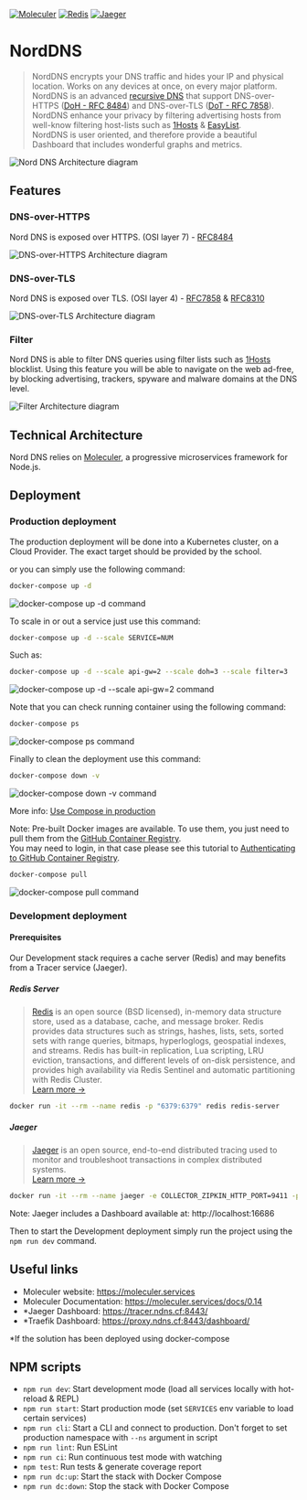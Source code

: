 [![Moleculer](https://badgen.net/badge/Powered%20by/Moleculer/0e83cd)](https://moleculer.services)
[![Redis](https://badgen.net/badge/Powered%20by/Redis/d92a21)](https://redis.io/) 
[![Jaeger](https://badgen.net/badge/Powered%20by/Jaeger/60d0e4)](https://www.jaegertracing.io/)

# NordDNS
> NordDNS encrypts your DNS traffic and hides your IP and physical location. Works on any devices at once, on every major platform.  
NordDNS is an advanced [recursive DNS](https://www.cloudflare.com/learning/dns/what-is-recursive-dns/) that support DNS-over-HTTPS ([DoH - RFC 8484](https://tools.ietf.org/html/rfc8484)) and DNS-over-TLS ([DoT - RFC 7858](https://tools.ietf.org/html/rfc7858)).  
NordDNS enhance your privacy by filtering advertising hosts from well-know filtering host-lists such as [1Hosts](https://badmojr.github.io/1Hosts/) & [EasyList](https://easylist.to/).  
NordDNS is user oriented, and therefore provide a beautiful Dashboard that includes wonderful graphs and metrics.

![Nord DNS Architecture diagram](./artefacts/diagram-Nord-DNS.svg)


## Features

### DNS-over-HTTPS
Nord DNS is exposed over HTTPS. (OSI layer 7) - [RFC8484](https://tools.ietf.org/html/rfc8484)

![DNS-over-HTTPS Architecture diagram](./artefacts/diagram-DNS-over-HTTPS.svg)

### DNS-over-TLS
Nord DNS is exposed over TLS. (OSI layer 4) - [RFC7858](https://tools.ietf.org/html/rfc7858) & [RFC8310](https://tools.ietf.org/html/rfc8310)

![DNS-over-TLS Architecture diagram](./artefacts/diagram-DNS-over-TLS.svg)

### Filter
Nord DNS is able to filter DNS queries using filter lists such as [1Hosts](https://badmojr.github.io/1Hosts/) blocklist. Using this feature you will be able to navigate on the web ad-free, by blocking advertising, trackers, spyware and malware domains at the DNS level.

![Filter Architecture diagram](./artefacts/diagram-Filter.svg)

## Technical Architecture
Nord DNS relies on [Moleculer](https://moleculer.services/), a progressive microservices framework for Node.js.

## Deployment

### Production deployment
The production deployment will be done into a Kubernetes cluster, on a Cloud Provider. The exact target should be provided by the school.

or you can simply use the following command:

```bash
docker-compose up -d
```

![docker-compose up -d command](./artefacts/docker-compose-up.gif)

To scale in or out a service just use this command:

```bash
docker-compose up -d --scale SERVICE=NUM
```

Such as:

```bash
docker-compose up -d --scale api-gw=2 --scale doh=3 --scale filter=3
```


![docker-compose up -d --scale api-gw=2 command](./artefacts/docker-compose-up-scale-api-gw.gif)

Note that you can check running container using the following command:

```bash
docker-compose ps
```

![docker-compose ps command](./artefacts/docker-compose-ps.gif)

Finally to clean the deployment use this command:

```bash
docker-compose down -v
```

![docker-compose down -v command](./artefacts/docker-compose-down.gif)

More info: [Use Compose in production](https://docs.docker.com/compose/production/)

Note: Pre-built Docker images are available. To use them, you just need to pull them from the [GitHub Container Registry](https://docs.github.com/en/packages/guides/about-github-container-registry).   
You may need to login, in that case please see this tutorial to [Authenticating to GitHub Container Registry](https://docs.github.com/en/packages/guides/pushing-and-pulling-docker-images#authenticating-to-github-container-registry).

```bash
docker-compose pull
```

![docker-compose pull command](./artefacts/docker-compose-pull.gif)

### Development deployment

#### Prerequisites

Our Development stack requires a cache server (Redis) and may benefits from a Tracer service (Jaeger).

##### Redis Server
> [Redis](https://redis.io/) is an open source (BSD licensed), in-memory data structure store, used as a database, cache, and message broker. Redis provides data structures such as strings, hashes, lists, sets, sorted sets with range queries, bitmaps, hyperloglogs, geospatial indexes, and streams. Redis has built-in replication, Lua scripting, LRU eviction, transactions, and different levels of on-disk persistence, and provides high availability via Redis Sentinel and automatic partitioning with Redis Cluster.  
[Learn more →](https://redis.io/topics/introduction)

```bash
docker run -it --rm --name redis -p "6379:6379" redis redis-server
```

##### Jaeger
> [Jaeger](https://www.jaegertracing.io/) is an open source, end-to-end distributed tracing used to monitor and troubleshoot transactions in complex distributed systems.   
[Learn more →](https://www.jaegertracing.io/docs/1.22/)

```bash
docker run -it --rm --name jaeger -e COLLECTOR_ZIPKIN_HTTP_PORT=9411 -p 5775:5775/udp -p 6831:6831/udp -p 6832:6832/udp -p 5778:5778 -p 16686:16686 -p 14268:14268 -p 14250:14250 -p 9411:9411 jaegertracing/all-in-one:1.21
```

Note: Jaeger includes a Dashboard available at: http://localhost:16686

Then to start the Development deployment simply run the project using the `npm run dev` command.

## Useful links

* Moleculer website: https://moleculer.services
* Moleculer Documentation: https://moleculer.services/docs/0.14
* *Jaeger Dashboard: https://tracer.ndns.cf:8443/
* *Traefik Dashboard: https://proxy.ndns.cf:8443/dashboard/

*If the solution has been deployed using docker-compose

## NPM scripts

- `npm run dev`: Start development mode (load all services locally with hot-reload & REPL)
- `npm run start`: Start production mode (set `SERVICES` env variable to load certain services)
- `npm run cli`: Start a CLI and connect to production. Don't forget to set production namespace with `--ns` argument in script
- `npm run lint`: Run ESLint
- `npm run ci`: Run continuous test mode with watching
- `npm test`: Run tests & generate coverage report
- `npm run dc:up`: Start the stack with Docker Compose
- `npm run dc:down`: Stop the stack with Docker Compose
